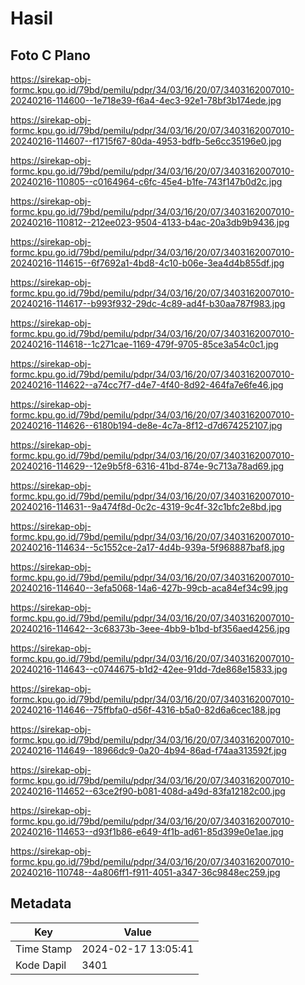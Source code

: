 # Hasil

## Foto C Plano

https://sirekap-obj-formc.kpu.go.id/79bd/pemilu/pdpr/34/03/16/20/07/3403162007010-20240216-114600--1e718e39-f6a4-4ec3-92e1-78bf3b174ede.jpg

https://sirekap-obj-formc.kpu.go.id/79bd/pemilu/pdpr/34/03/16/20/07/3403162007010-20240216-114607--f1715f67-80da-4953-bdfb-5e6cc35196e0.jpg

https://sirekap-obj-formc.kpu.go.id/79bd/pemilu/pdpr/34/03/16/20/07/3403162007010-20240216-110805--c0164964-c6fc-45e4-b1fe-743f147b0d2c.jpg

https://sirekap-obj-formc.kpu.go.id/79bd/pemilu/pdpr/34/03/16/20/07/3403162007010-20240216-110812--212ee023-9504-4133-b4ac-20a3db9b9436.jpg

https://sirekap-obj-formc.kpu.go.id/79bd/pemilu/pdpr/34/03/16/20/07/3403162007010-20240216-114615--6f7692a1-4bd8-4c10-b06e-3ea4d4b855df.jpg

https://sirekap-obj-formc.kpu.go.id/79bd/pemilu/pdpr/34/03/16/20/07/3403162007010-20240216-114617--b993f932-29dc-4c89-ad4f-b30aa787f983.jpg

https://sirekap-obj-formc.kpu.go.id/79bd/pemilu/pdpr/34/03/16/20/07/3403162007010-20240216-114618--1c271cae-1169-479f-9705-85ce3a54c0c1.jpg

https://sirekap-obj-formc.kpu.go.id/79bd/pemilu/pdpr/34/03/16/20/07/3403162007010-20240216-114622--a74cc7f7-d4e7-4f40-8d92-464fa7e6fe46.jpg

https://sirekap-obj-formc.kpu.go.id/79bd/pemilu/pdpr/34/03/16/20/07/3403162007010-20240216-114626--6180b194-de8e-4c7a-8f12-d7d674252107.jpg

https://sirekap-obj-formc.kpu.go.id/79bd/pemilu/pdpr/34/03/16/20/07/3403162007010-20240216-114629--12e9b5f8-6316-41bd-874e-9c713a78ad69.jpg

https://sirekap-obj-formc.kpu.go.id/79bd/pemilu/pdpr/34/03/16/20/07/3403162007010-20240216-114631--9a474f8d-0c2c-4319-9c4f-32c1bfc2e8bd.jpg

https://sirekap-obj-formc.kpu.go.id/79bd/pemilu/pdpr/34/03/16/20/07/3403162007010-20240216-114634--5c1552ce-2a17-4d4b-939a-5f968887baf8.jpg

https://sirekap-obj-formc.kpu.go.id/79bd/pemilu/pdpr/34/03/16/20/07/3403162007010-20240216-114640--3efa5068-14a6-427b-99cb-aca84ef34c99.jpg

https://sirekap-obj-formc.kpu.go.id/79bd/pemilu/pdpr/34/03/16/20/07/3403162007010-20240216-114642--3c68373b-3eee-4bb9-b1bd-bf356aed4256.jpg

https://sirekap-obj-formc.kpu.go.id/79bd/pemilu/pdpr/34/03/16/20/07/3403162007010-20240216-114643--c0744675-b1d2-42ee-91dd-7de868e15833.jpg

https://sirekap-obj-formc.kpu.go.id/79bd/pemilu/pdpr/34/03/16/20/07/3403162007010-20240216-114646--75ffbfa0-d56f-4316-b5a0-82d6a6cec188.jpg

https://sirekap-obj-formc.kpu.go.id/79bd/pemilu/pdpr/34/03/16/20/07/3403162007010-20240216-114649--18966dc9-0a20-4b94-86ad-f74aa313592f.jpg

https://sirekap-obj-formc.kpu.go.id/79bd/pemilu/pdpr/34/03/16/20/07/3403162007010-20240216-114652--63ce2f90-b081-408d-a49d-83fa12182c00.jpg

https://sirekap-obj-formc.kpu.go.id/79bd/pemilu/pdpr/34/03/16/20/07/3403162007010-20240216-114653--d93f1b86-e649-4f1b-ad61-85d399e0e1ae.jpg

https://sirekap-obj-formc.kpu.go.id/79bd/pemilu/pdpr/34/03/16/20/07/3403162007010-20240216-110748--4a806ff1-f911-4051-a347-36c9848ec259.jpg


## Metadata

| Key        | Value               |
| ---------- | ------------------- |
| Time Stamp | 2024-02-17 13:05:41 |
| Kode Dapil | 3401                |



